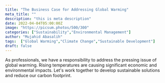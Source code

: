 ```yaml
---
title: "The Business Case for Addressing Global Warming"
meta_title: ""
description: "this is meta description"
date: 2022-04-04T05:00:00Z
image: "https://picsum.photos/500/300"
categories: ["Sustainability","Environmental Management"]
author: "Mujahid Abasalih" 
tags:  ["Global Warming","Climate Change","Sustainable Development"]
draft: false 
---
```


As professionals, we have a responsibility to address the pressing issue of global warming. Rising temperatures are causing significant economic and environmental impacts. Let's work together to develop sustainable solutions and reduce our carbon footprint.
